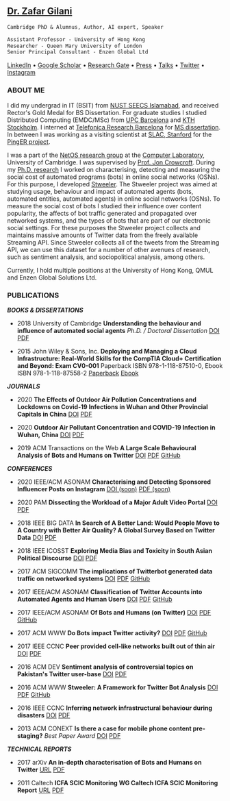 ## [Dr. Zafar Gilani](https://uk.linkedin.com/in/zafargilani)

``` markdown
Cambridge PhD & Alumnus, Author, AI expert, Speaker

Assistant Professor - University of Hong Kong
Researcher - Queen Mary University of London
Senior Principal Consultant - Enzen Global Ltd
```

[LinkedIn](https://uk.linkedin.com/in/zafargilani) • [Google Scholar](https://scholar.google.co.uk/citations?user=x2DVQjEAAAAJ) • [Research Gate](https://www.researchgate.net/profile/Zafar_Gilani) • [Press](https://docs.google.com/document/d/1vWydb-0SsHMJsQdpxE3YnHmctAQhG_Wn4jA6SNgOr4U/edit) • [Talks](https://docs.google.com/document/d/1uVA2W_aoNSKAC5o92tt3mc1AZFW7fbJb5OVo5xUrH6M/edit) • [Twitter](https://twitter.com/zafilani) • [Instagram](https://www.instagram.com/zafilani/)

### ABOUT ME

I did my undergrad in IT (BSIT) from [NUST SEECS Islamabad](http://seecs.nust.edu.pk/), and received Rector's Gold Medal for BS Dissertation. For graduate studies I studied Distributed Computing (EMDC/MSc) from [UPC Barcelona](https://www.ac.upc.edu/emdc) and [KTH Stockholm](https://www.kth.se/en/studies/master/emdc). I interned at [Telefonica Research Barcelona](http://www.tid.es/) for [MS dissertation](http://www.ac.upc.edu/emdc-master-thesis). In between I was working as a visiting scientist at [SLAC, Stanford](http://maggie.seecs.nust.edu.pk/team.html) for the [PingER project](https://en.wikipedia.org/wiki/PingER_Project).

I was a part of the [NetOS research group](http://www.cl.cam.ac.uk/research/srg/netos/) at the [Computer Laboratory](http://www.cl.cam.ac.uk/), University of Cambridge. I was supervised by [Prof. Jon Crowcroft](http://www.cl.cam.ac.uk/~jac22/). During my [Ph.D. research](https://doi.org/10.17863/CAM.26395) I worked on characterising, detecting and measuring the social cost of automated programs (bots) in online social networks (OSNs). For this purpose, I developed [Stweeler](https://github.com/zafargilani/stcs). The Stweeler project was aimed at studying usage, behaviour and impact of automated agents (bots, automated entities, automated agents) in online social networks (OSNs). To measure the social cost of bots I studied their influence over content popularity, the affects of bot traffic generated and propagated over networked systems, and the types of bots that are part of our electronic social settings. For these purposes the Stweeler project collects and maintains massive amounts of Twitter data from the freely available Streaming API. Since Stweeler collects all of the tweets from the Streaming API, we can use this dataset for a number of other avenues of research, such as sentiment analysis, and sociopolitical analysis, among others.

Currently, I hold multiple positions at the University of Hong Kong, QMUL and Enzen Global Solutions Ltd.

### PUBLICATIONS

**_BOOKS & DISSERTATIONS_**

- 2018 University of Cambridge **Understanding the behaviour and influence of automated social agents** _Ph.D. / Doctoral Dissertation_ [DOI](https://doi.org/10.17863/CAM.26395) [PDF](https://www.researchgate.net/publication/327279748_Understanding_the_behaviour_and_influence_of_automated_social_agents)

- 2015 John Wiley & Sons, Inc. **Deploying and Managing a Cloud Infrastructure: Real-World Skills for the CompTIA Cloud+ Certification and Beyond: Exam CV0-001** Paperback ISBN 978-1-118-87510-0, Ebook ISBN 978-1-118-87558-2 [Paperback](https://www.wiley.com/en-gb/Deploying+and+Managing+a+Cloud+Infrastructure%3A+Real+World+Skills+for+the+CompTIA+Cloud%2B+Certification+and+Beyond%3A+Exam+CV0+001-p-9781118875100) [Ebook](https://www.wiley.com/en-gb/Deploying+and+Managing+a+Cloud+Infrastructure%3A+Real+World+Skills+for+the+CompTIA+Cloud%2B+Certification+and+Beyond%3A+Exam+CV0+001-p-9781118875582)

**_JOURNALS_**

- 2020 **The Effects of Outdoor Air Pollution Concentrations and Lockdowns on Covid-19 Infections in Wuhan and Other Provincial Capitals in China** [DOI](https://doi.org/10.20944/preprints202003.0364.v1) [PDF](https://www.researchgate.net/publication/340168473_The_Effects_of_Outdoor_Air_Pollution_Concentrations_and_Lockdowns_on_Covid-19_Infections_in_Wuhan_and_Other_Provincial_Capitals_in_China)

- 2020 **Outdoor Air Pollutant Concentration and COVID-19 Infection in Wuhan, China** [DOI](https://doi.org/10.1101/2020.05.19.20106484) [PDF](https://www.researchgate.net/publication/341663017_Outdoor_Air_Pollutant_Concentration_and_COVID-19_Infection_in_Wuhan_China)

- 2019 ACM Transactions on the Web **A Large Scale Behavioural Analysis of Bots and Humans on Twitter** [DOI](https://doi.org/10.1145/3298789) [PDF](https://www.researchgate.net/publication/330921386_A_Large-scale_Behavioural_Analysis_of_Bots_and_Humans_on_Twitter) [GitHub](https://github.com/zafargilani/stcs)

**_CONFERENCES_**

- 2020 IEEE/ACM ASONAM **Characterising and Detecting Sponsored Influencer Posts on Instagram** [DOI (soon)]() [PDF (soon)]()

- 2020 PAM **Dissecting the Workload of a Major Adult Video Portal** [DOI](https://doi.org/10.1007/978-3-030-44081-7_16) [PDF](https://www.researchgate.net/publication/339015209_Dissecting_the_Workload_of_a_Major_Adult_Video_Portal)

- 2018 IEEE BIG DATA **In Search of A Better Land: Would People Move to A Country with Better Air Quality? A Global Survey Based on Twitter Data** [DOI](https://doi.org/10.1109/BigData.2018.8622532) [PDF](https://www.researchgate.net/publication/330626159_In_Search_of_A_Better_Land_Would_People_Move_to_A_Country_with_Better_Air_Quality_A_Global_Survey_Based_on_Twitter_Data)

- 2018 IEEE ICOSST **Exploring Media Bias and Toxicity in South Asian Political Discourse** [DOI](https://doi.org/10.1109/ICOSST.2018.8632183) [PDF](https://www.researchgate.net/publication/329032752_Exploring_Media_Bias_and_Toxicity_in_South_Asian_Political_Discourse)

- 2017 ACM SIGCOMM **The implications of Twitterbot generated data traffic on networked systems** [DOI](https://doi.org/10.1145/3123878.3131983) [PDF](https://www.researchgate.net/publication/319277172_The_Implications_of_Twitterbot_Generated_Data_Traffic_on_Networked_Systems) [GitHub](https://github.com/zafargilani/stcs)

- 2017 IEEE/ACM ASONAM **Classification of Twitter Accounts into Automated Agents and Human Users** [DOI](https://doi.org/10.1145/3110025.3110091) [PDF](https://www.researchgate.net/publication/320107367_Classification_of_Twitter_Accounts_into_Automated_Agents_and_Human_Users) [GitHub](https://github.com/zafargilani/stcs)

- 2017 IEEE/ACM ASONAM **Of Bots and Humans (on Twitter)** [DOI](https://doi.org/10.1145/3110025.3110090) [PDF](https://www.researchgate.net/publication/320107567_Of_Bots_and_Humans_on_Twitter) [GitHub](https://github.com/zafargilani/stcs)

- 2017 ACM WWW **Do Bots impact Twitter activity?** [DOI](https://doi.org/10.1145/3041021.3054255) [PDF](https://www.researchgate.net/publication/316605092_Do_Bots_Impact_Twitter_Activity) [GitHub](https://github.com/zafargilani/stcs)

- 2017 IEEE CCNC **Peer provided cell-like networks built out of thin air** [DOI](https://doi.org/10.1109/CCNC.2017.7983137) [PDF](https://www.researchgate.net/publication/308646111_Peer_provided_cell-like_networks_built_out_of_thin_air)

- 2016 ACM DEV **Sentiment analysis of controversial topics on Pakistan's Twitter user-base** [DOI](https://doi.org/10.1145/3001913.3006644) [PDF](https://www.researchgate.net/publication/311315660_Sentiment_analysis_of_controversial_topics_on_Pakistan's_Twitter_user-base)

- 2016 ACM WWW **Stweeler: A Framework for Twitter Bot Analysis** [DOI](https://doi.org/10.1145/2872518.2889360) [PDF](https://www.researchgate.net/publication/305641888_Stweeler_A_Framework_for_Twitter_Bot_Analysis) [GitHub](https://github.com/zafargilani/stcs)

- 2016 IEEE CCNC **Inferring network infrastructural behaviour during disasters** [DOI](https://doi.org/10.1109/CCNC.2016.7444855) [PDF](https://www.researchgate.net/publication/299644318_Inferring_network_infrastructural_behaviour_during_disasters)

- 2013 ACM CONEXT **Is there a case for mobile phone content pre-staging?** _Best Paper Award_ [DOI](https://doi.org/10.1145/2535372.2535414) [PDF](https://www.researchgate.net/publication/261851452_Is_there_a_case_for_mobile_phone_content_pre-staging)

**_TECHNICAL REPORTS_**

- 2017 arXiv **An in-depth characterisation of Bots and Humans on Twitter** [URL](https://arxiv.org/abs/1704.01508) [PDF](https://www.researchgate.net/publication/315795368_An_in-depth_characterisation_of_Bots_and_Humans_on_Twitter)

- 2011 Caltech **ICFA SCIC Monitoring WG Caltech ICFA SCIC Monitoring Report** [URL](http://monalisa.caltech.edu:8080/Slides/Public/SCICReports2011Final/NetworkMonitoringReport.pdf) [PDF](https://www.researchgate.net/publication/344460512_2010_-_2011_Report_of_the_ICFA-SCIC_Monitoring_Working_Group)
